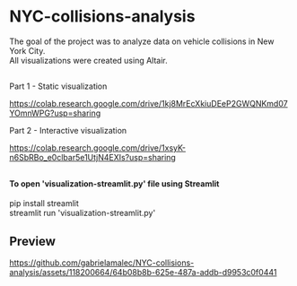# NYC-collisions-analysis

The goal of the project was to analyze data on vehicle collisions in New York City. <br />
All visualizations were created using Altair.
##

Part 1 - Static visualization

https://colab.research.google.com/drive/1kj8MrEcXkiuDEeP2GWQNKmd07YOmnWPG?usp=sharing

Part 2 -  Interactive visualization

https://colab.research.google.com/drive/1xsyK-n6SbRBo_e0clbar5e1UtjN4EXIs?usp=sharing

##
#### To open 'visualization-streamlit.py' file using Streamlit

pip install streamlit <br />
streamlit run 'visualization-streamlit.py'

##
## Preview

https://github.com/gabrielamalec/NYC-collisions-analysis/assets/118200664/64b08b8b-625e-487a-addb-d9953c0f0441


